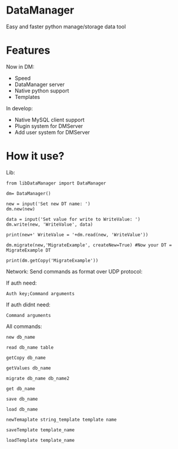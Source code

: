 # DataManager
Easy and faster python manage/storage data tool

# Features
Now in DM:
- Speed
- DataManager server
- Native python support
- Templates

In develop:
   - Native MySQL client support
   - Plugin system for DMServer
   - Add user system for DMServer

# How it use?
Lib:

    from libDataManager import DataManager
    
    dm= DataManager()

    new = input('Set new DT name: ')
    dm.new(new)

    data = input('Set value for write to WriteValue: ')
    dm.write(new, 'WriteValue', data)

    print(new+' WriteValue = '+dm.read(new, 'WriteValue'))

    dm.migrate(new,'MigrateExample', createNew=True) #Now your DT = MigrateExample DT

    print(dm.getCopy('MigrateExample'))
    
Network:
  Send commands as format over UDP protocol:
  
  If auth need:
  
    Auth key;Command arguments
    
  If auth didnt need:
  
    Command arguments
  All commands:
  
    new db_name
    
    read db_name table
    
    getCopy db_name
    
    getValues db_name
    
    migrate db_name db_name2
    
    get db_name
    
    save db_name
    
    load db_name
    
    newTemaplate string_template template name
    
    saveTemplate template_name
    
    loadTemplate template_name
